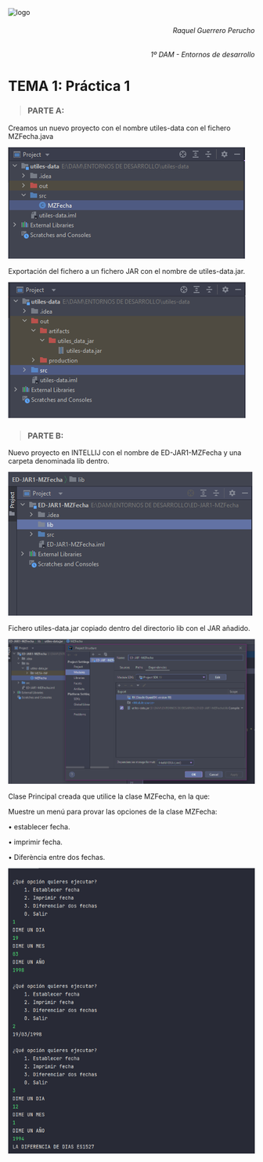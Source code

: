 
<img src=https://portal.edu.gva.es/iesmarcoszaragoza/wp-content/uploads/sites/256/2021/04/cabecera-k-fondocolores2-nologos-cdc.png alt="logo" width="800"/>

<h6 style="text-align: right"> <em> Raquel Guerrero Perucho </em> </h6> 
<h6 style="text-align: right"> <em> 1º DAM - Entornos de desarrollo </em> </h6> 

# TEMA 1: Práctica 1 
> ### PARTE A:

Creamos un nuevo proyecto con el nombre utiles-data con el fichero MZFecha.java 

<img src="Captura1.PNG">

Exportación del fichero a un fichero JAR con el nombre de utiles-data.jar.

<img src="Captura2.PNG">

> ### PARTE B:

Nuevo proyecto en INTELLIJ con el nombre de ED-JAR1-MZFecha y  una carpeta denominada lib dentro.

<img src="Captura3.PNG">

Fichero utiles-data.jar copiado dentro del directorio lib con el JAR añadido.

<img src="Captura4.PNG">

Clase Principal creada que utilice la clase MZFecha, en la que:

Muestre un menú para provar las opciones de la clase MZFecha:

• establecer fecha.

• imprimir fecha.

• Diferència entre dos fechas.

<img src="Captura5.PNG">

